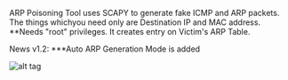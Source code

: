 ARP Poisoning Tool uses SCAPY to generate fake ICMP and ARP packets.
The things whichyou need only are Destination IP and MAC address.
**Needs "root" privileges.
It creates entry on Victim's ARP Table.

News v1.2:
***Auto ARP Generation Mode is added

![alt tag](https://emreovunc.com/projects/ARP-Poisoning.jpeg)
